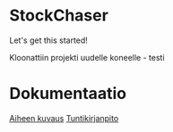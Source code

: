 # StockChaser
Let's get this started!

Kloonattiin projekti uudelle koneelle - testi


# Dokumentaatio
[Aiheen kuvaus](dokumentaatio/aiheenKuvausJaRakenne.md)
[Tuntikirjanpito](dokumentaatio/Tuntikirjanpito.md)
